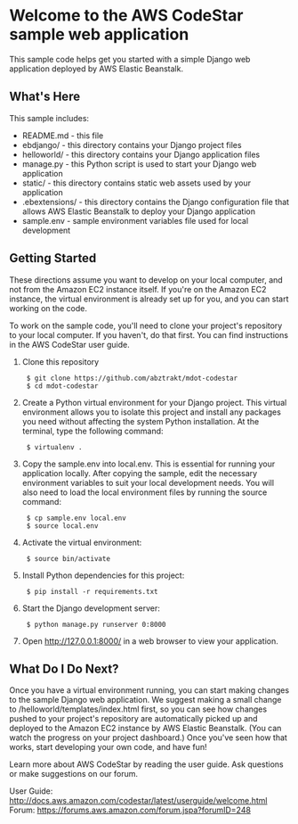 Welcome to the AWS CodeStar sample web application
==================================================

This sample code helps get you started with a simple Django web application
deployed by AWS Elastic Beanstalk.

What's Here
-----------

This sample includes:

* README.md - this file
* ebdjango/ - this directory contains your Django project files
* helloworld/ - this directory contains your Django application files
* manage.py - this Python script is used to start your Django web application
* static/ - this directory contains static web assets used by your application
* .ebextensions/ - this directory contains the Django configuration file that
  allows AWS Elastic Beanstalk to deploy your Django application
* sample.env - sample environment variables file used for local development


Getting Started
---------------

These directions assume you want to develop on your local computer, and not
from the Amazon EC2 instance itself. If you're on the Amazon EC2 instance, the
virtual environment is already set up for you, and you can start working on the
code.

To work on the sample code, you'll need to clone your project's repository to your
local computer. If you haven't, do that first. You can find instructions in the
AWS CodeStar user guide.


1. Clone this repository

        $ git clone https://github.com/abztrakt/mdot-codestar
        $ cd mdot-codestar

2. Create a Python virtual environment for your Django project. This virtual
   environment allows you to isolate this project and install any packages you
   need without affecting the system Python installation. At the terminal, type
   the following command:

        $ virtualenv .

3. Copy the sample.env into local.env. This is essential for running your
   application locally. After copying the sample, edit the necessary environment
   variables to suit your local development needs. You will also need to load
   the local environment files by running the source command:

        $ cp sample.env local.env
        $ source local.env

4. Activate the virtual environment:

        $ source bin/activate

5. Install Python dependencies for this project:

        $ pip install -r requirements.txt

6. Start the Django development server:

        $ python manage.py runserver 0:8000

5. Open http://127.0.0.1:8000/ in a web browser to view your application.

What Do I Do Next?
------------------

Once you have a virtual environment running, you can start making changes to
the sample Django web application. We suggest making a small change to
/helloworld/templates/index.html first, so you can see how changes pushed to
your project's repository are automatically picked up and deployed to the Amazon EC2
instance by AWS Elastic Beanstalk. (You can watch the progress on your project dashboard.)
Once you've seen how that works, start developing your own code, and have fun!

Learn more about AWS CodeStar by reading the user guide.  Ask questions or make
suggestions on our forum.

User Guide: http://docs.aws.amazon.com/codestar/latest/userguide/welcome.html
Forum: https://forums.aws.amazon.com/forum.jspa?forumID=248
